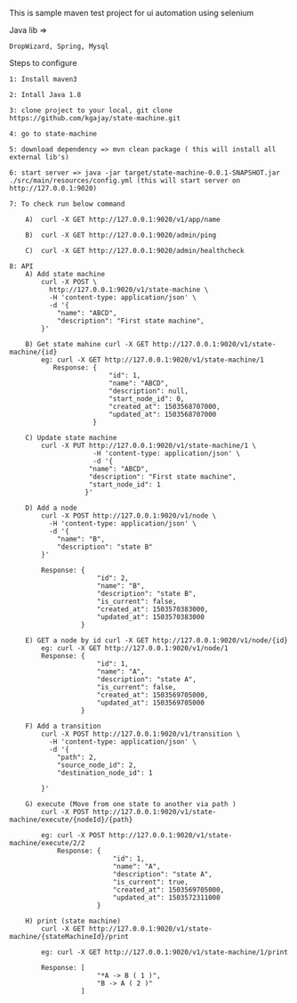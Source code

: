 This is sample maven test project for ui automation using selenium

Java lib =>
    
    DropWizard, Spring, Mysql
    
Steps to configure

    1: Install maven3
    
    2: Intall Java 1.8
    
    3: clone project to your local, git clone https://github.com/kgajay/state-machine.git
    
    4: go to state-machine
    
    5: download dependency => mvn clean package ( this will install all external lib's)
    
    6: start server => java -jar target/state-machine-0.0.1-SNAPSHOT.jar  ./src/main/resources/config.yml (this will start server on http://127.0.0.1:9020)
    
    7: To check run below command
        
        A)  curl -X GET http://127.0.0.1:9020/v1/app/name
        
        B)  curl -X GET http://127.0.0.1:9020/admin/ping
        
        C)  curl -X GET http://127.0.0.1:9020/admin/healthcheck    
        
    8: API
        A) Add state machine
            curl -X POST \
              http://127.0.0.1:9020/v1/state-machine \
              -H 'content-type: application/json' \
              -d '{
            	"name": "ABCD",
            	"description": "First state machine",
            }'
        
        B) Get state mahine curl -X GET http://127.0.0.1:9020/v1/state-machine/{id}
            eg: curl -X GET http://127.0.0.1:9020/v1/state-machine/1
               Response: {
                             "id": 1,
                             "name": "ABCD",
                             "description": null,
                             "start_node_id": 0,
                             "created_at": 1503568707000,
                             "updated_at": 1503568707000
                         }
          
        C) Update state machine
            curl -X PUT http://127.0.0.1:9020/v1/state-machine/1 \
                         -H 'content-type: application/json' \
                         -d '{
                       	"name": "ABCD",
                       	"description": "First state machine",
                       	"start_node_id": 1
                       }'
                        
        D) Add a node
            curl -X POST http://127.0.0.1:9020/v1/node \
              -H 'content-type: application/json' \
              -d '{
            	"name": "B",
            	"description": "state B"
            }'
            
            Response: {
                          "id": 2,
                          "name": "B",
                          "description": "state B",
                          "is_current": false,
                          "created_at": 1503570383000,
                          "updated_at": 1503570383000
                      }
                      
        E) GET a node by id curl -X GET http://127.0.0.1:9020/v1/node/{id}
            eg: curl -X GET http://127.0.0.1:9020/v1/node/1
            Response: {
                          "id": 1,
                          "name": "A",
                          "description": "state A",
                          "is_current": false,
                          "created_at": 1503569705000,
                          "updated_at": 1503569705000
                      }
        
        F) Add a transition
            curl -X POST http://127.0.0.1:9020/v1/transition \
              -H 'content-type: application/json' \
              -d '{
            	"path": 2,
            	"source_node_id": 2,
            	"destination_node_id": 1
            	
            }'
            
        G) execute (Move from one state to another via path )
            curl -X POST http://127.0.0.1:9020/v1/state-machine/execute/{nodeId}/{path}
        
            eg: curl -X POST http://127.0.0.1:9020/v1/state-machine/execute/2/2
                Response: {
                              "id": 1,
                              "name": "A",
                              "description": "state A",
                              "is_current": true,
                              "created_at": 1503569705000,
                              "updated_at": 1503572311000
                          }
      
        H) print (state machine)
            curl -X GET http://127.0.0.1:9020/v1/state-machine/{stateMachineId}/print
            
            eg: curl -X GET http://127.0.0.1:9020/v1/state-machine/1/print
                            
            Response: [
                          "*A -> B ( 1 )",
                          "B -> A ( 2 )"
                      ]